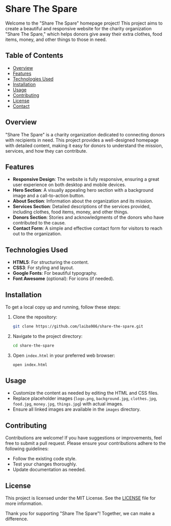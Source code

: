 # Share The Spare

Welcome to the "Share The Spare" homepage project! This project aims to create a beautiful and responsive website for the charity organization "Share The Spare," which helps donors give away their extra clothes, food items, money, and other things to those in need.

## Table of Contents

- [Overview](#overview)
- [Features](#features)
- [Technologies Used](#technologies-used)
- [Installation](#installation)
- [Usage](#usage)
- [Contributing](#contributing)
- [License](#license)
- [Contact](#contact)

## Overview

"Share The Spare" is a charity organization dedicated to connecting donors with recipients in need. This project provides a well-designed homepage with detailed content, making it easy for donors to understand the mission, services, and how they can contribute.

## Features

- **Responsive Design**: The website is fully responsive, ensuring a great user experience on both desktop and mobile devices.
- **Hero Section**: A visually appealing hero section with a background image and a call-to-action button.
- **About Section**: Information about the organization and its mission.
- **Services Section**: Detailed descriptions of the services provided, including clothes, food items, money, and other things.
- **Donors Section**: Stories and acknowledgments of the donors who have contributed to the cause.
- **Contact Form**: A simple and effective contact form for visitors to reach out to the organization.

## Technologies Used

- **HTML5**: For structuring the content.
- **CSS3**: For styling and layout.
- **Google Fonts**: For beautiful typography.
- **Font Awesome** (optional): For icons (if needed).

## Installation

To get a local copy up and running, follow these steps:

1. Clone the repository:
    ```bash
    git clone https://github.com/laiba986/share-the-spare.git
    ```

2. Navigate to the project directory:
    ```bash
    cd share-the-spare
    ```

3. Open `index.html` in your preferred web browser:
    ```bash
    open index.html
    ```

## Usage

- Customize the content as needed by editing the HTML and CSS files.
- Replace placeholder images (`logo.png`, `background.jpg`, `clothes.jpg`, `food.jpg`, `money.jpg`, `things.jpg`) with actual images.
- Ensure all linked images are available in the `images` directory.

## Contributing

Contributions are welcome! If you have suggestions or improvements, feel free to submit a pull request. Please ensure your contributions adhere to the following guidelines:

- Follow the existing code style.
- Test your changes thoroughly.
- Update documentation as needed.

## License

This project is licensed under the MIT License. See the [LICENSE](LICENSE) file for more information.


Thank you for supporting "Share The Spare"! Together, we can make a difference.
